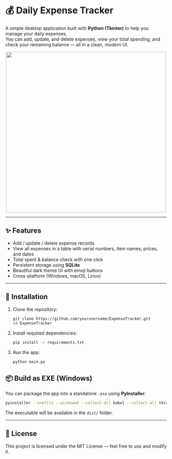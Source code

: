 # 💰 Daily Expense Tracker

A simple desktop application built with **Python (Tkinter)** to help you manage your daily expenses.  
You can add, update, and delete expenses, view your total spending, and check your remaining balance — all in a clean, modern UI.

<div align="center">
<img src="https://i.ibb.co/SDSvLHfk/Expense-Tracker-d5-CCo-NG770.png" width="500" height="500"/>
</div>

---


## ✨ Features
- Add / update / delete expense records  
- View all expenses in a table with serial numbers, item names, prices, and dates  
- Total spent & balance check with one click  
- Persistent storage using **SQLite**
- Beautiful dark theme UI with emoji buttons  
- Cross-platform (Windows, macOS, Linux)

---

## 🚀 Installation

1. Clone the repository:
   ```bash
   git clone https://github.com/yourusername/ExpenseTracker.git
   cd ExpenseTracker
   ```

2. Install required dependencies:
   ```bash
   pip install -r requirements.txt
   ```

3. Run the app:
   ```bash
   python main.py
   ```



## 📦 Build as EXE (Windows)
You can package the app into a standalone `.exe` using **PyInstaller**:
```bash
pyinstaller --onefile --windowed --collect-all babel --collect-all tkcalendar main.py
```

The executable will be available in the `dist/` folder.

---

## 📄 License
This project is licensed under the MIT License — feel free to use and modify it.

